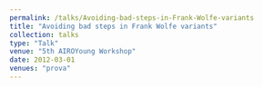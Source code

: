 ```yaml
---
permalink: /talks/Avoiding-bad-steps-in-Frank-Wolfe-variants
title: "Avoiding bad steps in Frank Wolfe variants"
collection: talks
type: "Talk"
venue: "5th AIROYoung Workshop"
date: 2012-03-01
venues: "prova"
---
```

